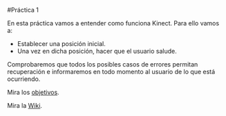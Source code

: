 #Práctica 1

En esta práctica vamos a entender como funciona Kinect. Para ello vamos a:
- Establecer una posición inicial.
- Una vez en dicha posición, hacer que el usuario salude.

Comprobaremos que todos los posibles casos de errores permitan recuperación e informaremos en todo momento al usuario de lo que está ocurriendo.

Mira los [objetivos](TODO.md).

Mira la [Wiki](WIKI.md).

